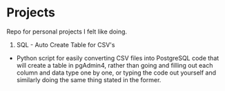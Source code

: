 # Projects
Repo for personal projects I felt like doing.

1. SQL - Auto Create Table for CSV's
- Python script for easily converting CSV files into PostgreSQL code that will create a table in pgAdmin4, rather than going and filling out each column and data type one by one, or typing the code out yourself and similarly doing the same thing stated in the former.
